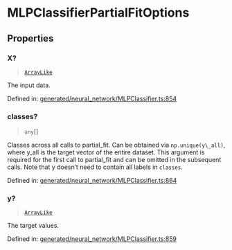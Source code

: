 # MLPClassifierPartialFitOptions

## Properties

### X?

> [`ArrayLike`](../types/ArrayLike.md)

The input data.

Defined in:  [generated/neural\_network/MLPClassifier.ts:854](https://github.com/transitive-bullshit/scikit-learn-ts/blob/92ab806/packages/sklearn/src/generated/neural_network/MLPClassifier.ts#L854)

### classes?

> `any`[]

Classes across all calls to partial\_fit. Can be obtained via `np.unique(y\_all)`, where y\_all is the target vector of the entire dataset. This argument is required for the first call to partial\_fit and can be omitted in the subsequent calls. Note that y doesn’t need to contain all labels in `classes`.

Defined in:  [generated/neural\_network/MLPClassifier.ts:864](https://github.com/transitive-bullshit/scikit-learn-ts/blob/92ab806/packages/sklearn/src/generated/neural_network/MLPClassifier.ts#L864)

### y?

> [`ArrayLike`](../types/ArrayLike.md)

The target values.

Defined in:  [generated/neural\_network/MLPClassifier.ts:859](https://github.com/transitive-bullshit/scikit-learn-ts/blob/92ab806/packages/sklearn/src/generated/neural_network/MLPClassifier.ts#L859)
